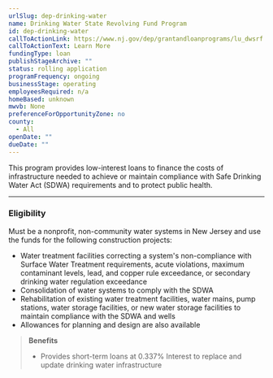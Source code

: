 ```yaml
---
urlSlug: dep-drinking-water
name: Drinking Water State Revolving Fund Program
id: dep-drinking-water
callToActionLink: https://www.nj.gov/dep/grantandloanprograms/lu_dwsrf.htm
callToActionText: Learn More
fundingType: loan
publishStageArchive: ""
status: rolling application
programFrequency: ongoing
businessStage: operating
employeesRequired: n/a
homeBased: unknown
mwvb: None
preferenceForOpportunityZone: no
county:
  - All
openDate: ""
dueDate: ""
---
```

This program provides low-interest loans to finance the costs of infrastructure needed to achieve or maintain compliance with Safe Drinking Water Act (SDWA) requirements and to protect public health.

- - -

### Eligibility

Must be a nonprofit, non-community water systems in New Jersey and use the funds for the following construction projects: 

* Water treatment facilities correcting a system's non-compliance with Surface Water Treatment requirements, acute violations, maximum contaminant levels, lead, and copper rule exceedance, or secondary drinking water regulation exceedance 
* Consolidation of water systems to comply with the SDWA 
* Rehabilitation of existing water treatment facilities, water mains, pump stations, water storage facilities, or new water storage facilities to maintain compliance with the SDWA and wells 
* Allowances for planning and design are also available

> **Benefits**
>
> * Provides short-term loans at 0.337% Interest to replace and update drinking water infrastructure